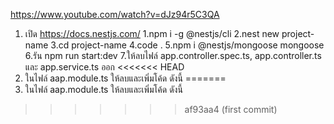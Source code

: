 https://www.youtube.com/watch?v=dJz94r5C3QA

1. เปิด https://docs.nestjs.com/
   1.npm i -g @nestjs/cli
   2.nest new project-name
   3.cd project-name
   4.code .
   5.npm i @nestjs/mongoose mongoose
   6.รัน npm run start:dev
   7.ให้ลบไฟล์ app.controller.spec.ts, app.controller.ts และ app.service.ts ออก
<<<<<<< HEAD
3. ในไฟล์ aap.module.ts ให้ลบและเพิ่มโค้ด ดังนี้
=======
2. ในไฟล์ aap.module.ts ให้ลบและเพิ่มโค้ด ดังนี้
>>>>>>> af93aa4 (first commit)
